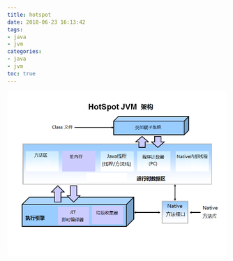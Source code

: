 ```yaml
---
title: hotspot
date: 2018-06-23 16:13:42
tags:
- java
- jvm
categories:
- java
- jvm
toc: true
---
```

![hotspot](/images/hotspot架构.png)
